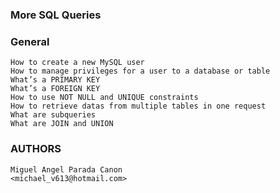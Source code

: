 ### More SQL Queries

### General

	How to create a new MySQL user
	How to manage privileges for a user to a database or table
	What’s a PRIMARY KEY
	What’s a FOREIGN KEY
	How to use NOT NULL and UNIQUE constraints
	How to retrieve datas from multiple tables in one request
	What are subqueries
	What are JOIN and UNION

### AUTHORS

	Miguel Angel Parada Canon
	<michael_v613@hotmail.com>
